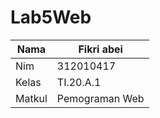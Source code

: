 # Lab5Web

| Nama   | Fikri abei     |
| -------|----------------|
| Nim    | 312010417      |
| Kelas  | TI.20.A.1      |
| Matkul | Pemograman Web |